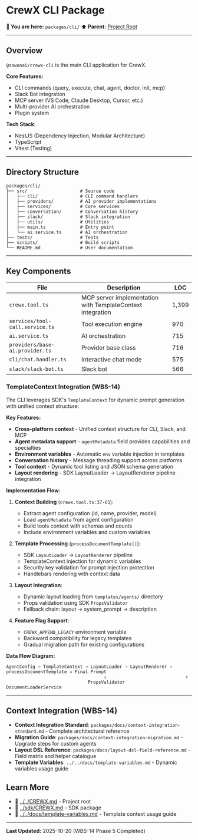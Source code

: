 # CrewX CLI Package

**📍 You are here:** `packages/cli/`
**⬆️ Parent:** [Project Root](../../CREWX.md)

---

## Overview

`@sowonai/crewx-cli` is the main CLI application for CrewX.

**Core Features:**
- CLI commands (query, execute, chat, agent, doctor, init, mcp)
- Slack Bot integration
- MCP server (VS Code, Claude Desktop, Cursor, etc.)
- Multi-provider AI orchestration
- Plugin system

**Tech Stack:**
- NestJS (Dependency Injection, Modular Architecture)
- TypeScript
- Vitest (Testing)

---

## Directory Structure

```
packages/cli/
├── src/                    # Source code
│   ├── cli/                # CLI command handlers
│   ├── providers/          # AI provider implementations
│   ├── services/           # Core services
│   ├── conversation/       # Conversation history
│   ├── slack/              # Slack integration
│   ├── utils/              # Utilities
│   ├── main.ts             # Entry point
│   └── ai.service.ts       # AI orchestration
├── tests/                  # Tests
├── scripts/                # Build scripts
└── README.md               # User documentation
```

---

## Key Components

| File | Description | LOC |
|------|-------------|-----|
| `crewx.tool.ts` | MCP server implementation with TemplateContext integration | 1,399 |
| `services/tool-call.service.ts` | Tool execution engine | 970 |
| `ai.service.ts` | AI orchestration | 715 |
| `providers/base-ai.provider.ts` | Provider base class | 716 |
| `cli/chat.handler.ts` | Interactive chat mode | 575 |
| `slack/slack-bot.ts` | Slack bot | 566 |

### TemplateContext Integration (WBS-14)

The CLI leverages SDK's `TemplateContext` for dynamic prompt generation with unified context structure:

**Key Features:**
- **Cross-platform context** - Unified context structure for CLI, Slack, and MCP
- **Agent metadata support** - `agentMetadata` field provides capabilities and specialties
- **Environment variables** - Automatic `env` variable injection in templates
- **Conversation history** - Message threading support across platforms
- **Tool context** - Dynamic tool listing and JSON schema generation
- **Layout rendering** - SDK LayoutLoader → LayoutRenderer pipeline integration

**Implementation Flow:**
1. **Context Building** (`crewx.tool.ts:37-65`):
   - Extract agent configuration (id, name, provider, model)
   - Load `agentMetadata` from agent configuration
   - Build tools context with schemas and counts
   - Include environment variables and custom variables

2. **Template Processing** (`processDocumentTemplate()`):
   - SDK `LayoutLoader` → `LayoutRenderer` pipeline
   - TemplateContext injection for dynamic variables
   - Security key validation for prompt injection protection
   - Handlebars rendering with context data

3. **Layout Integration**:
   - Dynamic layout loading from `templates/agents/` directory
   - Props validation using SDK `PropsValidator`
   - Fallback chain: layout → system_prompt → description

4. **Feature Flag Support**:
   - `CREWX_APPEND_LEGACY` environment variable
   - Backward compatibility for legacy templates
   - Gradual migration path for existing configurations

**Data Flow Diagram:**
```
AgentConfig → TemplateContext → LayoutLoader → LayoutRenderer → processDocumentTemplate → Final Prompt
                                     ↓                              ↑
                               PropsValidator                DocumentLoaderService
```

---

## Context Integration (WBS-14)

- **Context Integration Standard**: `packages/docs/context-integration-standard.md` - Complete architectural reference
- **Migration Guide**: `packages/docs/context-integration-migration.md` - Upgrade steps for custom agents
- **Layout DSL Reference**: `packages/docs/layout-dsl-field-reference.md` - Field matrix and helper catalogue
- **Template Variables**: `../../docs/template-variables.md` - Dynamic variables usage guide

## Learn More

- 🔗 [../../CREWX.md](../../CREWX.md) - Project root
- 🔗 [../sdk/CREWX.md](../sdk/CREWX.md) - SDK package
- 🔗 [../../docs/template-variables.md](../../docs/template-variables.md) - Template context usage guide

---

**Last Updated:** 2025-10-20 (WBS-14 Phase 5 Completed)
